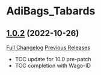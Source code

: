 # AdiBags_Tabards

## [1.0.2](https://github.com/ZelionGG/AdiBags_Tabards/tree/v1.0.2) (2022-10-26)

[Full Changelog](https://github.com/ZelionGG/AdiBags_Tabards/compare/v1.0.1...v1.0.2) [Previous Releases](https://github.com/ZelionGG/AdiBags_Tabards/releases)

- TOC update for 10.0 pre-patch
- TOC completion with Wago-ID
